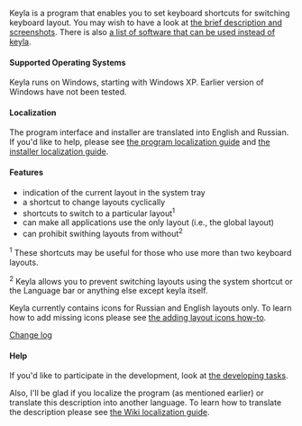 Keyla is a program that enables you to set keyboard shortcuts for switching keyboard layout. You may wish to have a look at  [the brief description and screenshots](http://code.google.com/p/keyla/wiki/en_Screenshots). There is also
[a list of software that can be used instead of keyla](http://code.google.com/p/keyla/wiki/en_Alternatives).

#### Supported Operating Systems ####

Keyla runs on Windows, starting with Windows XP. Earlier version of Windows have not been tested.

#### Localization ####

The program interface and installer are translated into English and Russian. If you'd like to help, please see [the program localization guide](http://code.google.com/p/keyla/wiki/en_TranslatingTheProgram) and [the installer localization guide](http://code.google.com/p/keyla/wiki/en_TranslatingInstaller).

#### Features ####

  * indication of the current layout in the system tray
  * a shortcut to change layouts cyclically
  * shortcuts to switch to a particular layout<sup>1</sup>
  * can make all applications use the only layout (i.e., the global layout)
  * can prohibit swithing layouts from without<sup>2</sup>

<sup>1</sup> These shortcuts may be useful for those who use more than two keyboard layouts.

<sup>2</sup> Keyla allows you to prevent switching layouts using the system shortcut or the Language bar or anything else except keyla itself.

Keyla currently contains icons for Russian and English layouts only. To learn how to add missing icons please see [the adding layout icons how-to](http://code.google.com/p/keyla/wiki/en_AddingLayoutIcons).

[Change log](http://code.google.com/p/keyla/wiki/en_ChangeLog)

#### Help ####

If you'd like to participate in the development, look at [the developing tasks](http://code.google.com/p/keyla/wiki/en_DevelopingTasks).

Also, I'll be glad if you localize the program (as mentioned earlier) or translate this description into another language. To learn how to translate the description please see [the Wiki localization guide](http://code.google.com/p/keyla/wiki/en_TranslatingWiki).